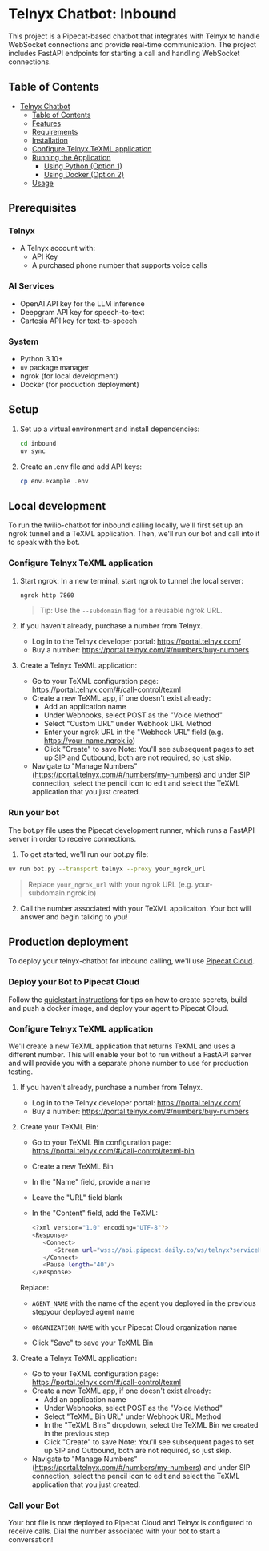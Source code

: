 # Telnyx Chatbot: Inbound

This project is a Pipecat-based chatbot that integrates with Telnyx to handle WebSocket connections and provide real-time communication. The project includes FastAPI endpoints for starting a call and handling WebSocket connections.

## Table of Contents

- [Telnyx Chatbot](#telnyx-chatbot)
  - [Table of Contents](#table-of-contents)
  - [Features](#features)
  - [Requirements](#requirements)
  - [Installation](#installation)
  - [Configure Telnyx TeXML application](#configure-telnyx-texml-application)
  - [Running the Application](#running-the-application)
    - [Using Python (Option 1)](#using-python-option-1)
    - [Using Docker (Option 2)](#using-docker-option-2)
  - [Usage](#usage)

## Prerequisites

### Telnyx

- A Telnyx account with:
  - API Key
  - A purchased phone number that supports voice calls

### AI Services

- OpenAI API key for the LLM inference
- Deepgram API key for speech-to-text
- Cartesia API key for text-to-speech

### System

- Python 3.10+
- `uv` package manager
- ngrok (for local development)
- Docker (for production deployment)

## Setup

1. Set up a virtual environment and install dependencies:

   ```sh
   cd inbound
   uv sync
   ```

2. Create an .env file and add API keys:

   ```sh
   cp env.example .env
   ```

## Local development

To run the twilio-chatbot for inbound calling locally, we'll first set up an ngrok tunnel and a TeXML application. Then, we'll run our bot and call into it to speak with the bot.

### Configure Telnyx TeXML application

1. Start ngrok:
   In a new terminal, start ngrok to tunnel the local server:

   ```sh
   ngrok http 7860
   ```

   > Tip: Use the `--subdomain` flag for a reusable ngrok URL.

2. If you haven't already, purchase a number from Telnyx.

   - Log in to the Telnyx developer portal: https://portal.telnyx.com/
   - Buy a number: https://portal.telnyx.com/#/numbers/buy-numbers

3. Create a Telnyx TeXML application:

   - Go to your TeXML configuration page: https://portal.telnyx.com/#/call-control/texml
   - Create a new TeXML app, if one doesn't exist already:
     - Add an application name
     - Under Webhooks, select POST as the "Voice Method"
     - Select "Custom URL" under Webhook URL Method
     - Enter your ngrok URL in the "Webhook URL" field (e.g. https://your-name.ngrok.io)
     - Click "Create" to save
       Note: You'll see subsequent pages to set up SIP and Outbound, both are not required, so just skip.
   - Navigate to "Manage Numbers" (https://portal.telnyx.com/#/numbers/my-numbers) and under SIP connection, select the pencil icon to edit and select the TeXML application that you just created.

### Run your bot

The bot.py file uses the Pipecat development runner, which runs a FastAPI server in order to receive connections.

1. To get started, we'll run our bot.py file:

```bash
uv run bot.py --transport telnyx --proxy your_ngrok_url
```

> Replace `your_ngrok_url` with your ngrok URL (e.g. your-subdomain.ngrok.io)

2. Call the number associated with your TeXML applicaiton. Your bot will answer and begin talking to you!

## Production deployment

To deploy your telnyx-chatbot for inbound calling, we'll use [Pipecat Cloud](https://pipecat.daily.co/).

### Deploy your Bot to Pipecat Cloud

Follow the [quickstart instructions](https://docs.pipecat.ai/getting-started/quickstart#step-2%3A-deploy-to-production) for tips on how to create secrets, build and push a docker image, and deploy your agent to Pipecat Cloud.

### Configure Telnyx TeXML application

We'll create a new TeXML application that returns TeXML and uses a different number. This will enable your bot to run without a FastAPI server and will provide you with a separate phone number to use for production testing.

1. If you haven't already, purchase a number from Telnyx.

   - Log in to the Telnyx developer portal: https://portal.telnyx.com/
   - Buy a number: https://portal.telnyx.com/#/numbers/buy-numbers

2. Create your TeXML Bin:

   - Go to your TeXML Bin configuration page: https://portal.telnyx.com/#/call-control/texml-bin
   - Create a new TeXML Bin
   - In the "Name" field, provide a name
   - Leave the "URL" field blank
   - In the "Content" field, add the TeXML:

     ```bash
     <?xml version="1.0" encoding="UTF-8"?>
     <Response>
        <Connect>
           <Stream url="wss://api.pipecat.daily.co/ws/telnyx?serviceHost=AGENT_NAME.ORGANIZATION_NAME" bidirectionalMode="rtp"></Stream>
        </Connect>
        <Pause length="40"/>
     </Response>
     ```

   Replace:

   - `AGENT_NAME` with the name of the agent you deployed in the previous stepyour deployed agent name
   - `ORGANIZATION_NAME` with your Pipecat Cloud organization name

   - Click "Save" to save your TeXML Bin

3. Create a Telnyx TeXML application:

   - Go to your TeXML configuration page: https://portal.telnyx.com/#/call-control/texml
   - Create a new TeXML app, if one doesn't exist already:
     - Add an application name
     - Under Webhooks, select POST as the "Voice Method"
     - Select "TeXML Bin URL" under Webhook URL Method
     - In the "TeXML Bins" dropdown, select the TeXML Bin we created in the previous step
     - Click "Create" to save
       Note: You'll see subsequent pages to set up SIP and Outbound, both are not required, so just skip.
   - Navigate to "Manage Numbers" (https://portal.telnyx.com/#/numbers/my-numbers) and under SIP connection, select the pencil icon to edit and select the TeXML application that you just created.

### Call your Bot

Your bot file is now deployed to Pipecat Cloud and Telnyx is configured to receive calls. Dial the number associated with your bot to start a conversation!
